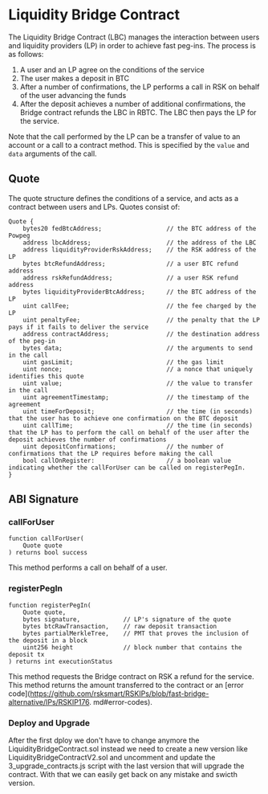 # Liquidity Bridge Contract

The Liquidity Bridge Contract (LBC) manages the interaction between users and liquidity providers (LP) in order to achieve fast peg-ins. The process is as follows:

1. A user and an LP agree on the conditions of the service
2. The user makes a deposit in BTC
3. After a number of confirmations, the LP performs a call in RSK on behalf of the user advancing the funds
4. After the deposit achieves a number of additional confirmations, the Bridge contract refunds the LBC in RBTC. The LBC then pays the LP for the service.

Note that the call performed by the LP can be a transfer of value to an account or a call to a contract method. This is specified by the ``value`` and ``data`` arguments of the call.

## Quote

The quote structure defines the conditions of a service, and acts as a contract between users and LPs. Quotes consist of:

    Quote {
        bytes20 fedBtcAddress;                  // the BTC address of the Powpeg
        address lbcAddress;                     // the address of the LBC
        address liquidityProviderRskAddress;    // the RSK address of the LP
        bytes btcRefundAddress;                 // a user BTC refund address
        address rskRefundAddress;               // a user RSK refund address 
        bytes liquidityProviderBtcAddress;      // the BTC address of the LP
        uint callFee;                           // the fee charged by the LP
        uint penaltyFee;                        // the penalty that the LP pays if it fails to deliver the service
        address contractAddress;                // the destination address of the peg-in
        bytes data;                             // the arguments to send in the call
        uint gasLimit;                          // the gas limit
        uint nonce;                             // a nonce that uniquely identifies this quote
        uint value;                             // the value to transfer in the call
        uint agreementTimestamp;                // the timestamp of the agreement
        uint timeForDeposit;                    // the time (in seconds) that the user has to achieve one confirmation on the BTC deposit
        uint callTime;                          // the time (in seconds) that the LP has to perform the call on behalf of the user after the deposit achieves the number of confirmations
        uint depositConfirmations;              // the number of confirmations that the LP requires before making the call
        bool callOnRegister:                    // a boolean value indicating whether the callForUser can be called on registerPegIn.
    }

## ABI Signature

### callForUser

    function callForUser(
        Quote quote
    ) returns bool success

This method performs a call on behalf of a user.

### registerPegIn

    function registerPegIn(
		Quote quote,
        bytes signature,            // LP's signature of the quote
        bytes btcRawTransaction,    // raw deposit transaction
        bytes partialMerkleTree,    // PMT that proves the inclusion of the deposit in a block
        uint256 height              // block number that contains the deposit tx
	) returns int executionStatus

This method requests the Bridge contract on RSK a refund for the service. This method returns the amount transferred to the contract or an [error code](https://github.com/rsksmart/RSKIPs/blob/fast-bridge-alternative/IPs/RSKIP176.
md#error-codes).

### Deploy and Upgrade

After the first dploy we don't have to change anymore the LiquidityBridgeContract.sol instead we need to create a new version like LiquidityBridgeContractV2.sol and uncomment and update the 3_upgrade_contracts.js script with the last version that will upgrade the contract.
With that we can easily get back on any mistake and swicth version.
